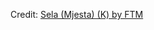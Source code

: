 <div id="observablehq-3da36af4"></div>
<p>Credit: <a href="https://observablehq.com/d/b313e21d5ed7eb88">Sela (Mjesta) (K) by FTM</a></p>

<link rel="stylesheet" href="https://cdn.jsdelivr.net/npm/@observablehq/inspector@5/dist/inspector.css">
<script type="module">
import {Runtime, Inspector} from "https://cdn.jsdelivr.net/npm/@observablehq/runtime@5/dist/runtime.js";
import define from "https://api.observablehq.com/d/b313e21d5ed7eb88.js?";
new Runtime().module(define, Inspector.into("#observablehq-3da36af4"));
</script>
